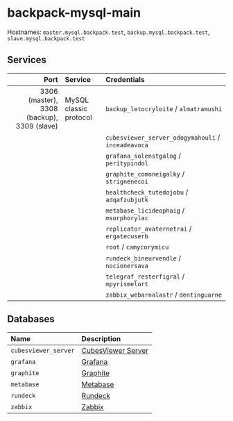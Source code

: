 # backpack-mysql-main

Hostnames: `master.mysql.backpack.test`, `backup.mysql.backpack.test`, `slave.mysql.backpack.test`

## Services

| Port | Service | Credentials
| ---: | :------ | :----------
| 3306 (master), 3308 (backup), 3309 (slave) | MySQL classic protocol | `backup_letocryloite` / `almatramushi`
| | | `cubesviewer_server_odogymahouli` / `inceadeavoca`
| | | `grafana_solenstgalog` / `peritypindol`
| | | `graphite_comoneigalky` / `strignenecoi`
| | | `healthcheck_tutedojobu` / `adqafzubjutk`
| | | `metabase_licideophaig` / `msorphorylac`
| | | `replicator_avaternetrai` / `ergatecuserb`
| | | `root` / `camycorymicu`
| | | `rundeck_bineurvendle` / `nocionersava`
| | | `telegraf_resterfigral` / `mpyrismelort`
| | | `zabbix_webarnalastr` / `dentinguarne`

## Databases

| Name | Description
| :--- | :----------
| `cubesviewer_server` | [CubesViewer Server](../../../business-intelligence/cubesviewer-server)
| `grafana` | [Grafana](../../../grafana)
| `graphite` | [Graphite](../../../graphite-statsd)
| `metabase` | [Metabase](../../../business-intelligence/metabase)
| `rundeck` | [Rundeck](../../../rundeck)
| `zabbix` | [Zabbix](../../../zabbix)
